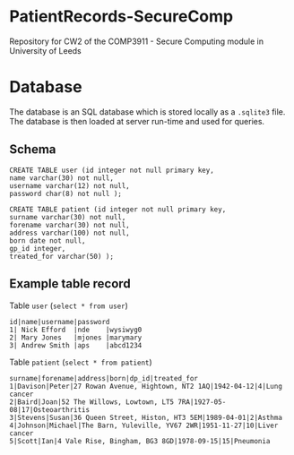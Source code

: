 # PatientRecords-SecureComp
Repository for CW2 of the COMP3911 - Secure Computing module in University of Leeds

# Database
The database is an SQL database which is stored locally as a `.sqlite3` file. 
The database is then loaded at server run-time and used for queries.

## Schema
```
CREATE TABLE user (id integer not null primary key, 
name varchar(30) not null, 
username varchar(12) not null, 
password char(8) not null );

CREATE TABLE patient (id integer not null primary key, 
surname varchar(30) not null, 
forename varchar(30) not null, 
address varchar(100) not null, 
born date not null, 
gp_id integer, 
treated_for varchar(50) );
```

## Example table record
Table `user` (`select * from user`)
```
id|name|username|password
1| Nick Efford  |nde    |wysiwyg0
2| Mary Jones   |mjones |marymary
3| Andrew Smith |aps    |abcd1234
```

Table `patient` (`select * from patient`)
```
surname|forename|address|born|dp_id|treated_for
1|Davison|Peter|27 Rowan Avenue, Hightown, NT2 1AQ|1942-04-12|4|Lung cancer
2|Baird|Joan|52 The Willows, Lowtown, LT5 7RA|1927-05-08|17|Osteoarthritis
3|Stevens|Susan|36 Queen Street, Histon, HT3 5EM|1989-04-01|2|Asthma
4|Johnson|Michael|The Barn, Yuleville, YV67 2WR|1951-11-27|10|Liver cancer
5|Scott|Ian|4 Vale Rise, Bingham, BG3 8GD|1978-09-15|15|Pneumonia
```